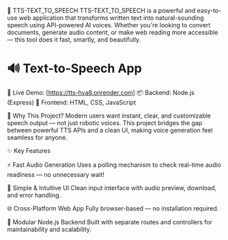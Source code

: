 
🎤 TTS-TEXT_TO_SPEECH
TTS-TEXT_TO_SPEECH is a powerful and easy-to-use web application that transforms written text into natural-sounding speech using API-powered AI voices. Whether you're looking to convert documents, generate audio content, or make web reading more accessible — this tool does it fast, smartly, and beautifully.

# 🔊 Text-to-Speech App

🔗 Live Demo: [https://tts-hva8.onrender.com]
📦 Backend: Node.js (Express)
🎨 Frontend: HTML, CSS, JavaScript

🧠 Why This Project?
Modern users want instant, clear, and customizable speech output — not just robotic voices. This project bridges the gap between powerful TTS APIs and a clean UI, making voice generation feel seamless for anyone.

✨ Key Features

⚡ Fast Audio Generation
Uses a polling mechanism to check real-time audio readiness — no unnecessary wait!

🎯 Simple & Intuitive UI
Clean input interface with audio preview, download, and error handling.
 
🌐 Cross-Platform Web App
Fully browser-based — no installation required.

🧩 Modular Node.js Backend
Built with separate routes and controllers for maintainability and scalability.

